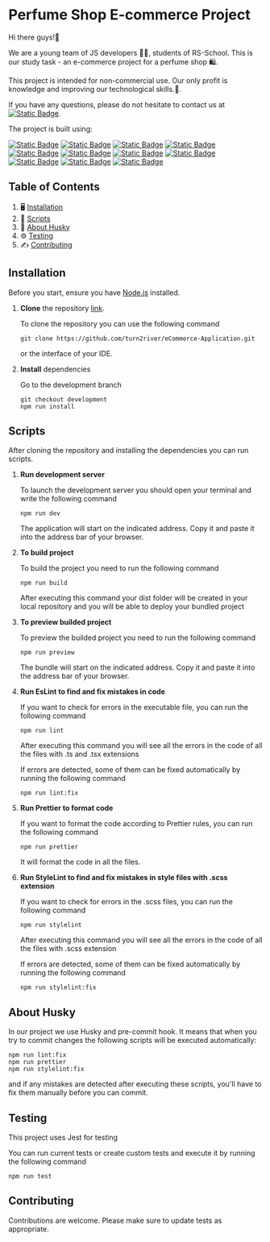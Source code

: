 # Perfume Shop E-commerce Project

Hi there guys!👋

We are a young team of JS developers 👨‍💻, students of RS-School.
This is our study task - an e-commerce project for a perfume shop 🛍️.

This project is intended for non-commercial use. Our only profit is knowledge and improving our technological skills.🚸.

If you have any questions, please do not hesitate to contact us at
[![Static Badge](https://img.shields.io/badge/contact_us-blue?style=plastic)](fake@example.com).

The project is built using:

[![Static Badge](https://img.shields.io/badge/React-v.18.2.0-blue?style=plastic&logo=react&logoColor=white)](https://www.npmjs.com/package/react)
[![Static Badge](https://img.shields.io/badge/Vite-v.4.4.5-orange?style=plastic&logo=vite&logoColor=white)](https://vitejs.dev/)
[![Static Badge](https://img.shields.io/badge/TypeScript-v.5.0.2-blue?style=plastic&logo=typescript&logoColor=white)](https://www.typescriptlang.org/)
[![Static Badge](https://img.shields.io/badge/ESLint-v.8.45.0-orange?style=plastic&logo=eslint&logoColor=white)](https://www.npmjs.com/package/eslint)
[![Static Badge](https://img.shields.io/badge/Jest-v.29.6.2-blue?style=plastic&logo=jest&logoColor=white)](https://www.npmjs.com/package/jest)
[![Static Badge](https://img.shields.io/badge/StyleLint-v.15.10.2-orange?style=plastic&logo=stylelint&logoColor=white)](https://www.npmjs.com/package/stylelint)
[![Static Badge](https://img.shields.io/badge/Husky-v.8.0.3-blue?style=plastic&logo=husky&logoColor=white)](https://www.npmjs.com/package/husky)
[![Static Badge](https://img.shields.io/badge/Sass-preprocessor-orange?style=plastic&logo=sass&logoColor=white)](https://sass-lang.com/)
[![Static Badge](https://img.shields.io/badge/RTK-v.8.1.2-blue?style=plastic&logo=redux&logoColor=white)](https://redux-toolkit.js.org/)
[![Static Badge](https://img.shields.io/badge/React_Router-v.6.14.2-orange?style=plastic&logo=reactrouter&logoColor=white)](https://reactrouter.com/)
[![Static Badge](https://img.shields.io/badge/Commitezen-v.4.3.0-blue?style=plastic)](https://www.npmjs.com/package/commitizen)

## Table of Contents

1. 🖥️ [Installation](#installation)
2. 🤖 [Scripts](#scripts)
3. 🐶 [About Husky](#about-husky)
4. ⚙️ [Testing](#testing)
5. ✍️ [Contributing](#contributing)

## Installation

Before you start, ensure you have [Node.js](https://nodejs.org/en/download/) installed.

1. **Clone** the repository [link](https://github.com/turn2river/eCommerce-Application.git).

   To clone the repository you can use the following command

   ```shell
   git clone https://github.com/turn2river/eCommerce-Application.git
   ```

   or the interface of your IDE.

2. **Install** dependencies

   Go to the development branch

   ```shell
   git checkout development
   npm run install
   ```

## Scripts

After cloning the repository and installing the dependencies you can run scripts.

1.  **Run development server**

    To launch the development server you should open your terminal and write the following command

    ```shell
    npm run dev
    ```

    The application will start on the indicated address. Copy it and paste it into the address bar of your browser.

2.  **To build project**

    To build the project you need to run the following command

    ```shell
    npm run build
    ```

    After executing this command your dist folder will be created in your local repository and you will be able to deploy your bundled project

3.  **To preview builded project**

    To preview the builded project you need to run the following command

    ```shell
    npm run preview
    ```

    The bundle will start on the indicated address. Copy it and paste it into the address bar of your browser.

4.  **Run EsLint to find and fix mistakes in code**

    If you want to check for errors in the executable file, you can run the following command

    ```shell
    npm run lint
    ```

    After executing this command you will see all the errors in the code of all the files with .ts and .tsx extensions

    If errors are detected, some of them can be fixed automatically by running the following command

    ```shell
    npm run lint:fix
    ```

5.  **Run Prettier to format code**

    If you want to format the code according to Prettier rules, you can run the following command

    ```shell
    npm run prettier
    ```

    It will format the code in all the files.

6.  **Run StyleLint to find and fix mistakes in style files with .scss extension**

    If you want to check for errors in the .scss files, you can run the following command

    ```shell
    npm run stylelint
    ```

    After executing this command you will see all the errors in the code of all the files with .scss extension

    If errors are detected, some of them can be fixed automatically by running the following command

    ```shell
    npm run stylelint:fix
    ```

## About Husky

In our project we use Husky and pre-commit hook. It means that when you try to commit changes the following scripts will be executed automatically:

```shell
npm run lint:fix
npm run prettier
npm run stylelint:fix
```

and if any mistakes are detected after executing these scripts, you'll have to fix them manually before you can commit.

## Testing

This project uses Jest for testing

You can run current tests or create custom tests and execute it by running the following command

```shell
npm run test
```

## Contributing

Contributions are welcome. Please make sure to update tests as appropriate.

